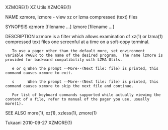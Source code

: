 XZMORE(1)                                                                                        XZ Utils                                                                                       XZMORE(1)

NAME
       xzmore, lzmore - view xz or lzma compressed (text) files

SYNOPSIS
       xzmore [filename ...]
       lzmore [filename ...]

DESCRIPTION
       xzmore is a filter which allows examination of xz(1) or lzma(1) compressed text files one screenful at a time on a soft-copy terminal.

       To use a pager other than the default more, set environment variable PAGER to the name of the desired program.  The name lzmore is provided for backward compatibility with LZMA Utils.

       e or q When the prompt --More--(Next file: file) is printed, this command causes xzmore to exit.

       s      When the prompt --More--(Next file: file) is printed, this command causes xzmore to skip the next file and continue.

       For list of keyboard commands supported while actually viewing the content of a file, refer to manual of the pager you use, usually more(1).

SEE ALSO
       more(1), xz(1), xzless(1), zmore(1)

Tukaani                                                                                         2010-09-27                                                                                      XZMORE(1)
